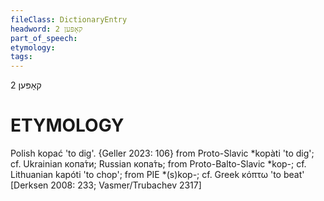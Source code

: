 ```yaml
---
fileClass: DictionaryEntry
headword: קאָפּען 2
part_of_speech: 
etymology: 
tags: 
---
```

קאָפּען 2

ETYMOLOGY
===========
Polish kopać 'to dig'.
{Geller 2023: 106}
from Proto-Slavic *kopàti 'to dig'; cf. Ukrainian копа́ти; Russian копа́ть; from Proto-Balto-Slavic *kop-; cf. Lithuanian kapóti 'to chop'; from PIE *(s)kop-; cf. Greek  κόπτω 'to beat'
[Derksen 2008: 233; Vasmer/Trubachev 2317]